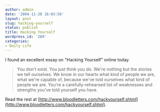 ```yaml
---
author: admin
date: '2004-11-20 16:03:56'
layout: post
slug: hacking-yourself
status: publish
title: Hacking Yourself
wordpress_id: '289'
categories:
- Daily Life
---
```


I found an excellent essay on "Hacking Yourself" online today.

> You don't exist. You just think you do. We're nothing but the stories
> we tell ourselves. We know in our hearts what kind of people we are,
> what we're capable of, because we've told ourselves what kind of
> people we are. You're a carefully-rehearsed list of weaknesses and
> strengths you've told yourself you have.

Read the rest at
[http://www.bloodletters.com/hackyourself.shtml](http://www.bloodletters.com/hackyourself.shtml).
